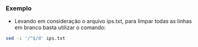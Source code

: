 ### Exemplo
* Levando em consideração o arquivo ips.txt, para limpar todas as linhas em branco basta utilizar o comando:
``` bash
sed -i '/^$/d' ips.txt
```
